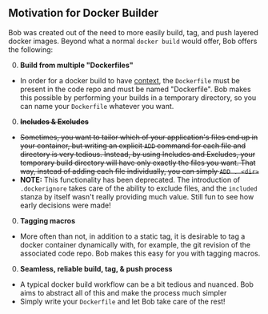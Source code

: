 ## Motivation for Docker Builder

Bob was created out of the need to more easily build, tag, and push
layered docker images.  Beyond what a normal `docker build` would offer,
Bob offers the following:

0. **Build from multiple "Dockerfiles"**
  - In order for a docker build to have
    [context](http://docs.docker.io/reference/builder/), the
`Dockerfile` must be present in the code repo and must be named
"Dockerfile".  Bob makes this possible by performing your builds in a
temporary directory, so you can name your `Dockerfile` whatever you
want.

0. <del>**Includes &amp; Excludes**</del>
  - <del>Sometimes, you want to tailor which of your application's files end
    up in your container, but writing an explicit `ADD` command for each
file and directory is very tedious.  Instead, by using Includes and
Excludes, your temporary build directory will have only exactly the
files you want.  That way, instead of adding each file individually, you
can simply `ADD . <dir>`</del>
  - **NOTE:** This functionality has been deprecated.  The introduction
    of `.dockerignore` takes care of the ability to exclude files, and
the `included` stanza by itself wasn't really providing much value.
Still fun to see how early decisions were made!

0. **Tagging macros**
  - More often than not, in addition to a static tag, it is desirable to
    tag a docker container dynamically with, for example, the git
revision of the associated code repo.  Bob makes this easy for you with
tagging macros.

0. **Seamless, reliable build, tag, &amp; push process**
  - A typical docker build workflow can be a bit tedious and nuanced.
    Bob aims to abstract all of this and make the process much simpler
  - Simply write your `Dockerfile` and let Bob take care of the rest!
